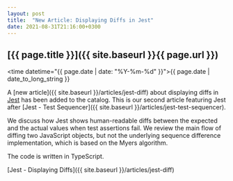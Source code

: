 ```yaml
---
layout: post
title:  "New Article: Displaying Diffs in Jest"
date: 2021-08-31T21:16:00+0300
---
```


## [{{ page.title }}]({{ site.baseurl }}{{ page.url }})
      
<time datetime="{{ page.date | date: "%Y-%m-%d" }}">{{ page.date | date_to_long_string }}</time>

A [new article]({{ site.baseurl }}/articles/jest-diff) about displaying diffs in [Jest](https://jestjs.io) has been added to the catalog. This is our second article featuring Jest after [Jest - Test Sequencer]({{ site.baseurl }}/articles/jest-test-sequencer).

We discuss how Jest shows human-readable diffs between the expected and the actual values when test assertions fail. We review the main flow of diffing two JavaScript objects, but not the underlying sequence difference implementation, which is based on the Myers algorithm.

The code is written in TypeScript.

[Jest - Displaying Diffs]({{ site.baseurl }}/articles/jest-diff)
